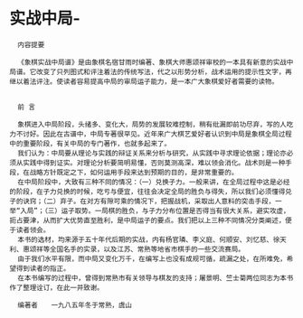 # 实战中局-

 
      内容提要

      《象棋实战中局谱》是由象棋名宿甘雨时编著、象棋大师惠颂祥审校的一本具有新意的实战中局谱。它改变了只列图式和评注着法的传统写法，代之以形势分析，战术运用的提示性文字，再继以着法评注。使读者容易提高中局的审局运子能力，是一本广大象棋爱好者需要的读物。
	  

      前 言

      象棋进入中局阶段，头绪多、变化大，局势的发展较难控制，稍有纰漏即前功尽弃，写的人吃力不讨好。因此在古谱中，中局专著很罕见。近年来广大棋艺爱好者认识到中局是象棋全局过程中的重要阶段，有关中局的专门著作，也就多起来了。
      我们认为：中局要从理论与实践的辩证关系来分析与研究，从实践中寻求理论依据；理论亦必须从实践中得到证实。对理论分析要简明易懂，否则莫测高深，难以领会消化。战术则是一种手段，在战略方针既定之下，如何运用手段来达到预期的目的，是非常重要的。
      在中局阶段中，大致有三种不同的情况：（一）兑换子力。一般来讲，在全局过程中这是必经的阶段，在子力兑换的时候，吃亏与便宜，往往会决定全局的胜负与得失，所以我们必须懂得兑子的诀窍；（二）弃子。在对方有隙可乘的情况下，把握战机，采取出人意料的突击手段，一举“入局”；（三）运子取势。一局棋的胜负，与子力分布位置是否得当有很大关系，避实攻虚，扼占要津，从而扩大优势直至胜利，是中局运子的要点。我们把以上三种不同情况分类阐述，便于读者领会。
      本书的选材，均来源于五十年代后期的实战，内有杨官璘、李义庭、何顺安、刘忆慈、徐天利、惠颂祥等全国名手的实录，以及江苏、常熟等地省市棋手的一些交流赛局。
      由于我们水平有限，而中局又变化万千，在编写上也没有成规可循，疏漏之处，在所难免，希望得到读者的指正。
      在本书编写的过程中，曾得到常熟市有关领导与棋友的支持；屠景明、竺士菊两位同志为本书作了整理诠订，在此一并致谢。

      编著者　　一九八五年冬于常熟，虞山